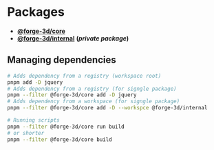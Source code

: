 # Packages

- [**@forge-3d/core**](./core/)
- [**@forge-3d/internal**](./internal/) **(_private package_)**

## Managing dependencies

```sh
# Adds dependency from a registry (workspace root)
pnpm add -D jquery
# Adds dependency from a registry (for signgle package)
pnpm --filter @forge-3d/core add -D jquery
# Adds dependency from a workspace (for signgle package)
pnpm --filter @forge-3d/core add -D --workspce @forge-3d/internal

# Running scripts
pnpm --filter @forge-3d/core run build
# or shorter
pnpm --filter @forge-3d/core build
```
